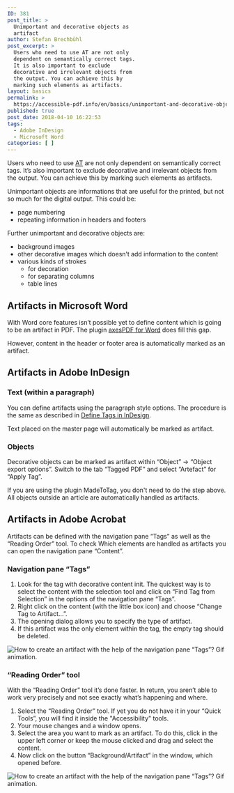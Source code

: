 ```yaml
---
ID: 381
post_title: >
  Unimportant and decorative objects as
  artifact
author: Stefan Brechbühl
post_excerpt: >
  Users who need to use AT are not only
  dependent on semantically correct tags.
  It is also important to exclude
  decorative and irrelevant objects from
  the output. You can achieve this by
  marking such elements as artifacts.
layout: basics
permalink: >
  https://accessible-pdf.info/en/basics/unimportant-and-decorative-objects-as-artifact/
published: true
post_date: 2018-04-10 16:22:53
tags:
  - Adobe InDesign
  - Microsoft Word
categories: [ ]
---
```

Users who need to use [AT][1] are not only dependent on semantically correct tags. It’s also important to exclude decorative and irrelevant objects from the output. You can achieve this by marking such elements as artifacts.

Unimportant objects are informations that are useful for the printed, but not so much for the digital output. This could be:

*   page numbering
*   repeating information in headers and footers

Further unimportant and decorative objects are:

*   background images
*   other decorative images which doesn’t add information to the content
*   various kinds of strokes 
    *   for decoration
    *   for separating columns 
    *   table lines 

## Artifacts in Microsoft Word

With Word core features isn’t possible yet to define content which is going to be an artifact in PDF. The plugin [axesPDF for Word][2] does fill this gap.

However, content in the header or footer area is automatically marked as an artifact.

## Artifacts in Adobe InDesign

### Text (within a paragraph)

You can define artifacts using the paragraph style options. The procedure is the same as described in [Define Tags in InDesign][3].

Text placed on the master page will automatically be marked as artifact.

### Objects

Decorative objects can be marked as artifact within “Object” → “Object export options”. Switch to the tab “Tagged PDF” and select “Artefact” for “Apply Tag”.

If you are using the plugin MadeToTag, you don't need to do the step above. All objects outside an article are automatically handled as artifacts.

## Artifacts in Adobe Acrobat

Artifacts can be defined with the navigation pane “Tags” as well as the “Reading Order” tool. To check Which elements are handled as artifacts you can open the navigation pane “Content”.

### Navigation pane “Tags”

1.  Look for the tag with decorative content init. The quickest way is to select the content with the selection tool and click on “Find Tag from Selection” in the options of the navigation pane “Tags”.
2.  Right click on the content (with the little box icon) and choose “Change Tag to Artifact…”.
3.  The opening dialog allows you to specify the type of artifact.
4.  If this artifact was the only element within the tag, the empty tag should be deleted.

![How to create an artifact with the help of the navigation pane “Tags”? Gif animation.][4]

### “Reading Order” tool

With the “Reading Order” tool it’s done faster. In return, you aren’t able to work very precisely and not see exactly what’s happening and where.

1.  Select the “Reading Order” tool. If yet you do not have it in your “Quick Tools”, you will find it inside the "Accessibility" tools.
2.  Your mouse changes and a window opens.
3.  Select the area you want to mark as an artifact. To do this, click in the upper left corner or keep the mouse clicked and drag and select the content.
4.  Now click on the button “Background/Artifact” in the window, which opened before.

![How to create an artifact with the help of the navigation pane “Tags”? Gif animation.][5]

 [1]: https://accessible-pdf.info/en/glossary/#assistive-technology
 [2]: https://www.axes4.com/axespdf-for-word-overview.html
 [3]: https://accessible-pdf.info/en/basics/define-tags-in-indesign/
 [4]: https://accessible-pdf.info/wp/wp-content/uploads/acrobat_artifact_en.gif
 [5]: https://accessible-pdf.info/wp/wp-content/uploads/acrobat_artifact2_en.gif